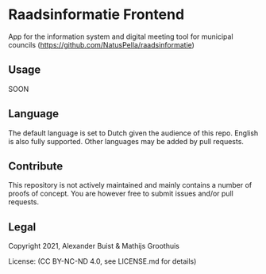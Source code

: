 # Raadsinformatie Frontend

App for the information system and digital meeting tool for municipal councils (https://github.com/NatusPella/raadsinformatie)

## Usage
SOON

## Language

The default language is set to Dutch given the audience of this repo. English is also fully supported. Other languages may be added by pull requests.

## Contribute

This repository is not actively maintained and mainly contains a number of proofs of concept. You are however free to submit issues and/or pull requests.

## Legal

Copyright 2021, Alexander Buist & Mathijs Groothuis

License: (CC BY-NC-ND 4.0, see LICENSE.md for details)
